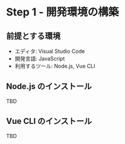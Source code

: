 # Step 1 - 開発環境の構築

## 前提とする環境

- エディタ: Visual Studio Code
- 開発言語: JavaScript
- 利用するツール: Node.js, Vue CLI

## Node.js のインストール

TBD

## Vue CLI のインストール

TBD
